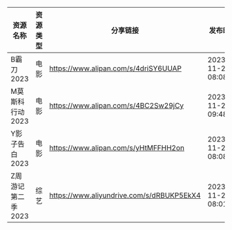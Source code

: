 | 资源名称        | 资源类型 | 分享链接                                      | 发布时间                |
| ----------- | ---- | ----------------------------------------- | ------------------- |
| B霸刀2023     | 电影   | https://www.alipan.com/s/4driSY6UUAP      | 2023-11-27 08:08:04 |
| M莫斯科行动2023  | 电影   | https://www.alipan.com/s/4BC2Sw29jCy      | 2023-11-27 09:48:05 |
| Y影子告白2023   | 电影   | https://www.alipan.com/s/yHtMFFHH2on      | 2023-11-27 08:08:10 |
| Z周游记第二季2023 | 综艺   | https://www.aliyundrive.com/s/dRBUKP5EkX4 | 2023-11-27 08:01:03 |
